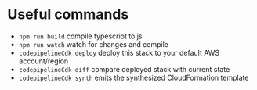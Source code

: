 # Useful commands

 * `npm run build`   compile typescript to js
 * `npm run watch`   watch for changes and compile
 * `codepipelineCdk deploy`      deploy this stack to your default AWS account/region
 * `codepipelineCdk diff`        compare deployed stack with current state
 * `codepipelineCdk synth`       emits the synthesized CloudFormation template
